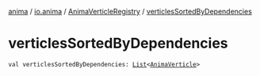 [anima](../../index.md) / [io.anima](../index.md) / [AnimaVerticleRegistry](index.md) / [verticlesSortedByDependencies](./verticles-sorted-by-dependencies.md)

# verticlesSortedByDependencies

`val verticlesSortedByDependencies: `[`List`](https://kotlinlang.org/api/latest/jvm/stdlib/kotlin.collections/-list/index.html)`<`[`AnimaVerticle`](../-anima-verticle/index.md)`>`